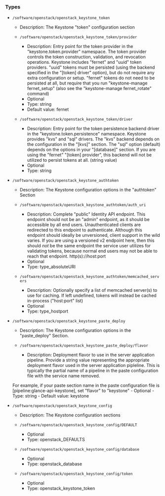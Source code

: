 
### Types

 - `/software/openstack/openstack_keystone_token`
    - Description:
    The Keystone "token" configuration section

    - `/software/openstack/openstack_keystone_token/provider`
        - Description: Entry point for the token provider in the "keystone.token.provider"
    namespace. The token provider controls the token construction, validation,
    and revocation operations. Keystone includes "fernet" and "uuid" token
    providers. "uuid" tokens must be persisted (using the backend specified in
    the "[token] driver" option), but do not require any extra configuration or
    setup. "fernet" tokens do not need to be persisted at all, but require that
    you run "keystone-manage fernet_setup" (also see the "keystone-manage
    fernet_rotate" command)
        - Optional
        - Type: string
        - Default value: fernet
    - `/software/openstack/openstack_keystone_token/driver`
        - Description: Entry point for the token persistence backend driver in the
    "keystone.token.persistence" namespace. Keystone provides "kvs" and "sql"
    drivers. The "kvs" backend depends on the configuration in the "[kvs]"
    section. The "sql" option (default) depends on the options in your
    "[database]" section. If you are using the "fernet" "[token] provider", this
    backend will not be utilized to persist tokens at all. (string value)
        - Optional
        - Type: string
 - `/software/openstack/openstack_keystone_authtoken`
    - Description:
    The Keystone configuration options in the "authtoken" Section

    - `/software/openstack/openstack_keystone_authtoken/auth_uri`
        - Description: Complete "public" Identity API endpoint. This endpoint should not be an
    "admin" endpoint, as it should be accessible by all end users. Unauthenticated
    clients are redirected to this endpoint to authenticate. Although this
    endpoint should  ideally be unversioned, client support in the wild varies.
    If you are using a versioned v2 endpoint here, then this  should *not* be the
    same endpoint the service user utilizes  for validating tokens, because normal
    end users may not be  able to reach that endpoint. http(s)://host:port
        - Optional
        - Type: type_absoluteURI
    - `/software/openstack/openstack_keystone_authtoken/memcached_servers`
        - Description: Optionally specify a list of memcached server(s) to use for caching. If left
    undefined, tokens will instead be cached in-process ("host:port" list)
        - Optional
        - Type: type_hostport
 - `/software/openstack/openstack_keystone_paste_deploy`
    - Description:
    The Keystone configuration options in the "paste_deploy" Section.

    - `/software/openstack/openstack_keystone_paste_deploy/flavor`
        - Description: Deployment flavor to use in the server application pipeline.
    Provide a string value representing the appropriate deployment
    flavor used in the server application pipleline. This is typically
    the partial name of a pipeline in the paste configuration file with
    the service name removed.

    For example, if your paste section name in the paste configuration
    file is [pipeline:glance-api-keystone], set "flavor" to
    "keystone"
        - Optional
        - Type: string
        - Default value: keystone
 - `/software/openstack/openstack_keystone_config`
    - Description:
    The Keystone configuration sections

    - `/software/openstack/openstack_keystone_config/DEFAULT`
        - Optional
        - Type: openstack_DEFAULTS
    - `/software/openstack/openstack_keystone_config/database`
        - Optional
        - Type: openstack_database
    - `/software/openstack/openstack_keystone_config/token`
        - Optional
        - Type: openstack_keystone_token
